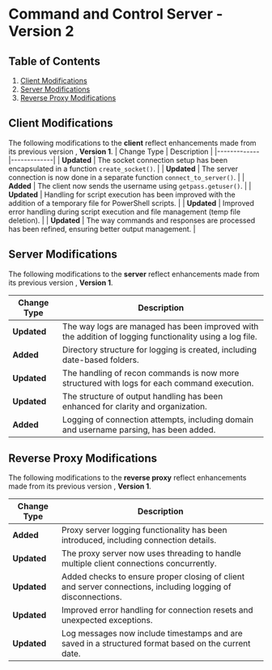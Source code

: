 # Command and Control Server - Version 2

## Table of Contents
1. [Client Modifications](#client-code-changes)
2. [Server Modifications](#server-code-changes)
3. [Reverse Proxy Modifications](#proxy-code-changes)

## Client Modifications

The following modifications to the **client** reflect enhancements made from its previous version , **Version 1**.
| Change Type | Description |
|-------------|-------------|
| **Updated** | The socket connection setup has been encapsulated in a function `create_socket()`. |
| **Updated** | The server connection is now done in a separate function `connect_to_server()`. |
| **Added**   | The client now sends the username using `getpass.getuser()`. |
| **Updated** | Handling for script execution has been improved with the addition of a temporary file for PowerShell scripts. |
| **Updated** | Improved error handling during script execution and file management (temp file deletion). |
| **Updated** | The way commands and responses are processed has been refined, ensuring better output management. |

## Server Modifications

The following modifications to the **server** reflect enhancements made from its previous version , **Version 1**.

| Change Type | Description |
|-------------|-------------|
| **Updated** | The way logs are managed has been improved with the addition of logging functionality using a log file. |
| **Added**   | Directory structure for logging is created, including date-based folders. |
| **Updated** | The handling of recon commands is now more structured with logs for each command execution. |
| **Updated** | The structure of output handling has been enhanced for clarity and organization. |
| **Added**   | Logging of connection attempts, including domain and username parsing, has been added. |

## Reverse Proxy Modifications

The following modifications to the **reverse proxy** reflect enhancements made from its previous version , **Version 1**.

| Change Type | Description |
|-------------|-------------|
| **Added**   | Proxy server logging functionality has been introduced, including connection details. |
| **Updated** | The proxy server now uses threading to handle multiple client connections concurrently. |
| **Updated** | Added checks to ensure proper closing of client and server connections, including logging of disconnections. |
| **Updated** | Improved error handling for connection resets and unexpected exceptions. |
| **Updated** | Log messages now include timestamps and are saved in a structured format based on the current date. |
